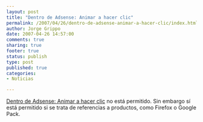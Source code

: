 ```yaml
--- 
layout: post
title: "Dentro de Adsense: Animar a hacer clic"
permalink: /2007/04/26/dentro-de-adsense-animar-a-hacer-clic/index.html
author: Jorge Grippo
date: 2007-04-26 14:57:00
comments: true
sharing: true
footer: true
status: publish
type: post
published: true
categories: 
- Noticias

---
```

<!-- 33 -->
<a href="http://adsense-es.blogspot.com/2007/04/animar-hacer-clic.html">Dentro de Adsense: Animar a hacer clic</a> no está permitido. Sin embargo sí está permitido si se trata de referencias a productos, como Firefox o Google Pack.


